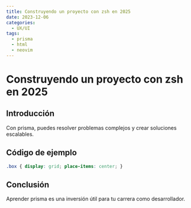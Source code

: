 ```yaml
---
title: Construyendo un proyecto con zsh en 2025
date: 2023-12-06
categories:
  - UX/UI
tags:
  - prisma
  - html
  - neovim
---
```


# Construyendo un proyecto con zsh en 2025

## Introducción

Con prisma, puedes resolver problemas complejos y crear soluciones escalables.

## Código de ejemplo

```css
.box { display: grid; place-items: center; }
```

## Conclusión

Aprender prisma es una inversión útil para tu carrera como desarrollador.
